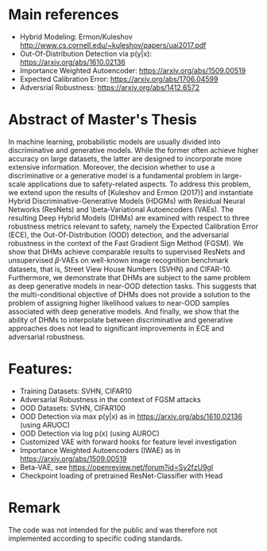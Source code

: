 # Main references
* Hybrid Modeling: Ermon/Kuleshov http://www.cs.cornell.edu/~kuleshov/papers/uai2017.pdf 
* Out-Of-Distribution Detection via p(y|x): https://arxiv.org/abs/1610.02136
* Importance Weighted Autoencoder: https://arxiv.org/abs/1509.00519
* Expected Calibration Error: https://arxiv.org/abs/1706.04599
* Adversrial Robustness: https://arxiv.org/abs/1412.6572

# Abstract of Master's Thesis
In machine learning, probabilistic models are usually divided into discriminative and generative models. While the former often achieve higher accuracy on large datasets, the latter are designed to incorporate more extensive information. Moreover, the decision whether to use a discriminative or a generative model is a fundamental problem in large-scale applications due to safety-related aspects. To address this problem, we extend upon the results of [Kuleshov and Ermon (2017)] and instantiate Hybrid Discriminative-Generative Models (HDGMs) with Residual Neural Networks (ResNets) and \beta-Variational Autoencoders (VAEs). The resulting Deep Hybrid Models (DHMs) are examined with respect to three robustness metrics relevant to safety, namely the Expected Calibration Error (ECE), the Out-Of-Distribution (OOD) detection, and the adversarial robustness in the context of the Fast Gradient Sign Method (FGSM). We show that DHMs achieve comparable results to supervised ResNets and unsupervised 𝛽-VAEs on well-known image recognition benchmark datasets, that is, Street View House Numbers (SVHN) and CIFAR-10. Furthermore, we demonstrate that DHMs are subject to the same problem as deep generative models in near-OOD detection tasks. This suggests that the multi-conditional
objective of DHMs does not provide a solution to the problem of assigning higher likelihood values to near-OOD samples associated with deep generative models. And finally, we show that the ability of DHMs to interpolate between discriminative and generative approaches does not lead to significant improvements in ECE and adversarial robustness.

# Features: 
* Training Datasets: SVHN, CIFAR10
* Adversarial Robustness in the context of FGSM attacks
* OOD Datasets: SVHN, CIFAR100
* OOD Detection via max p(y|x) as in https://arxiv.org/abs/1610.02136 (using ARUOC)
* OOD Detection via log p(x) (using AUROC)
* Customized VAE with forward hooks for feature level investigation
* Importance Weighted Autoencoders (IWAE) as in https://arxiv.org/abs/1509.00519
* Beta-VAE, see https://openreview.net/forum?id=Sy2fzU9gl
* Checkpoint loading of pretrained ResNet-Classifier with Head 
# Remark
The code was not intended for the public and was therefore not implemented according to specific coding standards.


